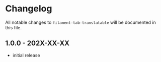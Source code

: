 # Changelog

All notable changes to `filament-tab-translatable` will be documented in this file.

## 1.0.0 - 202X-XX-XX

- initial release
